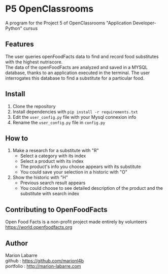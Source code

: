# P5 OpenClassrooms
A program for the Project 5 of OpenClassrooms "Application Developer- Python" cursus 

## Features
The user queries openFoodFacts data to find and record food substitutes with the highest nutriscore.  
The data of the openFoodFacts are analyzed and saved in a MYSQL database, thanks to an application executed in the terminal. The user interrogates this database to find a substitute for a particular food.  

## Install
1. Clone the repository
2. Install dependencies with `pip install -r requirements.txt`  
3. Edit the `user_config.py` file with your Mysql connexion info
4. Rename the `user_config.py` file in `config.py`

## How to
1. Make a research for a substitute with "R"
   * Select a category with its index
   * Select a product with its index
   * The product's info you choose appears with its substitute
   * You could save your selection in a historic with "O"
2. Show the historic with "H"
   * Previous search result appears
   * You could choose to see detailed description of the product and the substitute with search index


## Contributing to OpenFoodFacts
Open Food Facts is a non-profit project made entirely by volunteers  
https://world.openfoodfacts.org


## Author
Marion Labarre  
github : https://github.com/marionl4b  
portfolio : http://marion-labarre.com